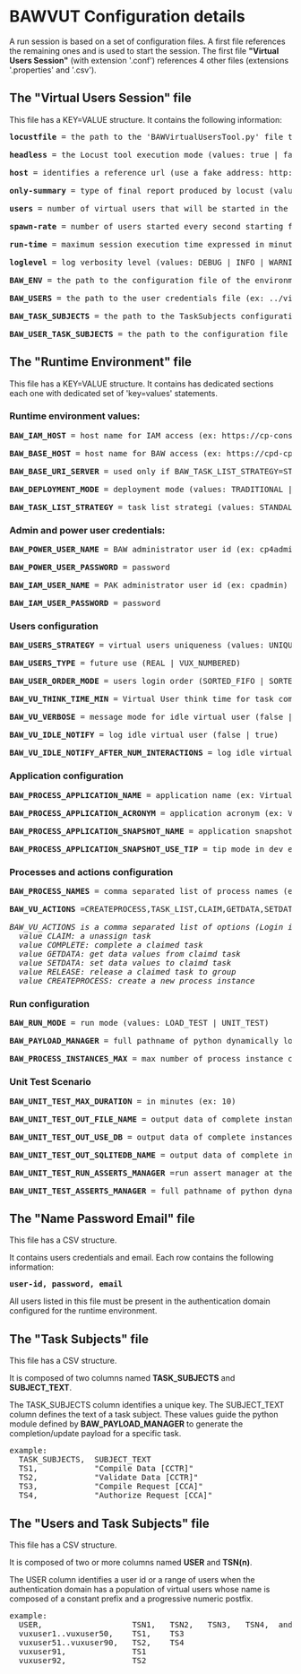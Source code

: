 # BAWVUT Configuration details

A run session is based on a set of configuration files.
A first file references the remaining ones and is used to start the session.
The first file <b>"Virtual Users Session"</b> (with extension '.conf') references 4 other files (extensions '.properties' and '.csv').

## The "Virtual Users Session" file 
This file has a KEY=VALUE structure.
It contains the following information:
<pre>
<b>locustfile</b> = the path to the 'BAWVirtualUsersTool.py' file that identifies the tool's starting point

<b>headless</b> = the Locust tool execution mode (values: true | false)

<b>host</b> = identifies a reference url (use a fake address: http://nowhere.net or other as desired)

<b>only-summary</b> = type of final report produced by locust (values: true | false)

<b>users</b> = number of virtual users that will be started in the session (e.g. 100) must be related to the users present in the runtime environment

<b>spawn-rate</b> = number of users started every second starting from the session start (e.g. 10)

<b>run-time</b> = maximum session execution time expressed in minutes (e.g. 10m)

<b>loglevel</b> = log verbosity level (values: DEBUG | INFO | WARNING | ERROR | CRITICAL)

<b>BAW_ENV</b> = the path to the configuration file of the environment (ex: ../virtual-users-locust-test-configs/configurations/env1.properties)

<b>BAW_USERS</b> = the path to the user credentials file (ex: ../virtual-users-locust-test-configs/configurations/creds-cfg1.csv)

<b>BAW_TASK_SUBJECTS</b> = the path to the TaskSubjects configuration file (ex: ../virtual-users-locust-test-configs/configurations/TS-TEST1.csv)

<b>BAW_USER_TASK_SUBJECTS</b> = the path to the configuration file for associating Users to TaskSubjects (ex: ../virtual-users-locust-test-configs/configurations/US-TS-TEST1.csv)
</pre>

## The "Runtime Environment" file 
This file has a KEY=VALUE structure.
It contains has dedicated sections each one with dedicated set of 'key=values' statements.

### Runtime environment values:
<pre>
<b>BAW_IAM_HOST</b> = host name for IAM access (ex: https://cp-console-cp4ba-demo.apps....)

<b>BAW_BASE_HOST</b> = host name for BAW access (ex: https://cpd-cp4ba-demo.apps....)

<b>BAW_BASE_URI_SERVER</b> = used only if BAW_TASK_LIST_STRATEGY=STANDALONE, empty if 'Traditional', for CP4BA BAStudio authoring the value is '/bas', if set must have a starting slash '/'

<b>BAW_DEPLOYMENT_MODE</b> = deployment mode (values: TRADITIONAL | PAK_STANDALONE | PAK_FEDERATED)

<b>BAW_TASK_LIST_STRATEGY</b> = task list strategi (values: STANDALONE | FEDERATEDPORTAL)
</pre>

### Admin and power user credentials:
<pre>
<b>BAW_POWER_USER_NAME</b> = BAW administrator user id (ex: cp4admin)

<b>BAW_POWER_USER_PASSWORD</b> = password

<b>BAW_IAM_USER_NAME</b> = PAK administrator user id (ex: cpadmin)

<b>BAW_IAM_USER_PASSWORD</b> = password
</pre>

### Users configuration
<pre>
<b>BAW_USERS_STRATEGY</b> = virtual users uniqueness (values: UNIQUE | TWINS) when TWINS multiple Locust runners can impersonate the same user id

<b>BAW_USERS_TYPE</b> = future use (REAL | VUX_NUMBERED)

<b>BAW_USER_ORDER_MODE</b> = users login order (SORTED_FIFO | SORTED_LIFO | SORTED_RANDOM)

<b>BAW_VU_THINK_TIME_MIN</b> = Virtual User think time for task complete, update, etc..., integer value in seconds

<b>BAW_VU_VERBOSE</b> = message mode for idle virtual user (false | true)

<b>BAW_VU_IDLE_NOTIFY</b> = log idle virtual user (false | true)

<b>BAW_VU_IDLE_NOTIFY_AFTER_NUM_INTERACTIONS</b> = log idle virtual users after N iterations (ex: 100)
</pre>

### Application configuration
<pre>
<b>BAW_PROCESS_APPLICATION_NAME</b> = application name (ex: VirtualUsersSandbox)

<b>BAW_PROCESS_APPLICATION_ACRONYM</b> = application acronym (ex: VUS)

<b>BAW_PROCESS_APPLICATION_SNAPSHOT_NAME</b> = application snapshot name (empty if using TIP in dev env)

<b>BAW_PROCESS_APPLICATION_SNAPSHOT_USE_TIP</b> = tip mode in dev env (values: true | false)
</pre>

### Processes and actions configuration
<pre>
<b>BAW_PROCESS_NAMES</b> = comma separated list of process names (ex: VUSClaimCompleteTwoRoles,VUSClaimCompleteAuthorize,ClaimCompileAndValidate)

<b>BAW_VU_ACTIONS</b> =CREATEPROCESS,TASK_LIST,CLAIM,GETDATA,SETDATA,COMPLETE,RELEASE

<i>BAW_VU_ACTIONS is a comma separated list of options (Login is always enabled): 
  value CLAIM: a unassign task
  value COMPLETE: complete a claimed task
  value GETDATA: get data values from claimd task
  value SETDATA: set data values to claimd task
  value RELEASE: release a claimed task to group
  value CREATEPROCESS: create a new process instance</i>
</pre>

### Run configuration
<pre>
<b>BAW_RUN_MODE</b> = run mode (values: LOAD_TEST | UNIT_TEST)

<b>BAW_PAYLOAD_MANAGER</b> = full pathname of python dynamically loaded module (ex: ../virtual-users-locust-test-configs/configurations/payloadManager-type1.py)

<b>BAW_PROCESS_INSTANCES_MAX</b> = max number of process instance created during the run, used by both run modes (ex: 100)
</pre>

### Unit Test Scenario
<pre>
<b>BAW_UNIT_TEST_MAX_DURATION</b> = in minutes (ex: 10)

<b>BAW_UNIT_TEST_OUT_FILE_NAME</b> = output data of complete instances to file (ex: ../virtual-users-locust-test-configs/outputdata/unittest-scenario1.json)

<b>BAW_UNIT_TEST_OUT_USE_DB</b> = output data of complete instances to SQLite db (values: false | true)

<b>BAW_UNIT_TEST_OUT_SQLITEDB_NAME</b> = output data of complete instances to SQLite db file (ex: ../virtual-users-locust-test-configs/outputdata/unittest-scenario1-sqlite.db)

<b>BAW_UNIT_TEST_RUN_ASSERTS_MANAGER</b> =run assert manager at the end of unit test (must use SQLlite db) (values: false | true)

<b>BAW_UNIT_TEST_ASSERTS_MANAGER</b> = full pathname of python dynamically loaded module (ex: ../virtual-users-locust-test-configs/configurations/assertsManager-type1.py)
</pre>

## The "Name Password Email" file 
This file has a CSV structure.

It contains users credentials and email. 
Each row contains the following information:
<pre>
<b>user-id, password, email</b>
</pre>
All users listed in this file must be present in the authentication domain configured for the runtime environment.

## The "Task Subjects" file 
This file has a CSV structure.

It is composed of two columns named <b>TASK_SUBJECTS</b> and <b>SUBJECT_TEXT</b>.

The TASK_SUBJECTS column identifies a unique key.
The SUBJECT_TEXT column defines the text of a task subject.
These values ​​guide the python module defined by <b>BAW_PAYLOAD_MANAGER</b> to generate the completion/update payload for a specific task.
<pre>
example:
  TASK_SUBJECTS,  SUBJECT_TEXT
  TS1,            "Compile Data [CCTR]"
  TS2,            "Validate Data [CCTR]"
  TS3,            "Compile Request [CCA]"
  TS4,            "Authorize Request [CCA]"
</pre>

## The "Users and Task Subjects" file 
This file has a CSV structure.

It is composed of two or more columns named <b>USER</b> and <b>TSN(n)</b>.

The USER column identifies a user id or a range of users when the authentication domain has a population of virtual users whose name is composed of a constant prefix and a progressive numeric postfix.
<pre>
example:
  USER,                   TSN1,   TSN2,   TSN3,   TSN4,  and more ...
  vuxuser1..vuxuser50,    TS1,    TS3
  vuxuser51..vuxuser90,   TS2,    TS4
  vuxuser91,              TS1
  vuxuser92,              TS2
</pre>
